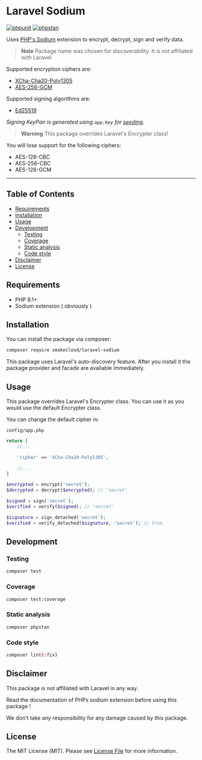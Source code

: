 # Laravel Sodium

[![phpunit](https://github.com/smakecloud/laravel-sodium/actions/workflows/phpunit.yml/badge.svg)](https://github.com/smakecloud/laravel-sodium/actions/workflows/phpunit.yml)
[![phpstan](https://github.com/smakecloud/laravel-sodium/actions/workflows/phpstan.yml/badge.svg)](https://github.com/smakecloud/laravel-sodium/actions/workflows/phpstan.yml)

Uses [PHP's Sodium](https://www.php.net/manual/en/book.sodium.php) extension to encrypt, decrypt, sign and verify data.

> **Note**
> Package name was chosen for discoverability. It is not affiliated with Laravel.

Supported encryption ciphers are:
- [XCha-Cha20-Poly1305](https://www.php.net/manual/en/function.sodium-crypto-aead-xchacha20poly1305-ietf-encrypt.php)
- [AES-256-GCM](https://www.php.net/manual/en/function.sodium-crypto-aead-aes256gcm-encrypt.php)

Supported signing algorithms are:
- [Ed25519](https://www.php.net/manual/en/function.sodium-crypto-sign.php)

*Signing KeyPair is generated using `app.key` for [seeding](https://www.php.net/manual/en/function.sodium-crypto-sign-seed-keypair.php).*


> **Warning**
> This package overrides Laravel's Encrypter class!

You will lose support for the following ciphers:
- AES-128-CBC
- AES-256-CBC
- AES-128-GCM

---

## Table of Contents

- [Requirements](#requirements)
- [Installation](#installation)
- [Usage](#usage)
- [Development](#development)
  - [Testing](#testing)
  - [Coverage](#coverage)
  - [Static analysis](#static-analysis)
  - [Code style](#code-style)
- [Disclaimer](#disclaimer)
- [License](#license)

## Requirements

- PHP 8.1+
- Sodium extension ( obviously )

## Installation

You can install the package via composer:

```bash
composer require smakecloud/laravel-sodium
```

This package uses Laravel's auto-discovery feature. After you install it the package provider and facade are available immediately.

## Usage

This package overrides Laravel's Encrypter class. You can use it as you would use the default Encrypter class.

You can change the default cipher in:

`config/app.php`

```php
return [
    //...

    'cipher' => 'XCha-Cha20-Poly1305',

    //...
]
```

```php
$encrypted = encrypt('secret');
$decrypted = decrypt($encrypted); // 'secret'

$signed = sign('secret');
$verified = verify($signed); // 'secret'

$signature = sign_detached('secret');
$verified = verify_detached($signature, 'secret'); // true
```

## Development

### Testing

```bash
composer test
```

### Coverage

```bash
composer test:coverage
```

### Static analysis

```bash
composer phpstan
```

### Code style

```bash
composer lint(:fix)
```

## Disclaimer

This package is not affiliated with Laravel in any way.

Read the documentation of PHPs sodium extension before using this package !

We don't take any responsibility for any damage caused by this package.

## License

The MIT License (MIT). Please see [License File](LICENSE.md) for more information.
